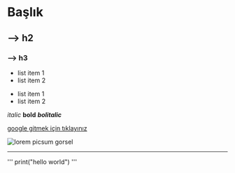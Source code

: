 # Başlık
## --> h2
### --> h3

- list item 1
- list item 2

* list item 1
* list item 2


*italic* **bold** ***bolitalic***

[google gitmek için tıklayınız](https://google.com)

![lorem picsum gorsel](link)

***

'''
print("hello world")
'''